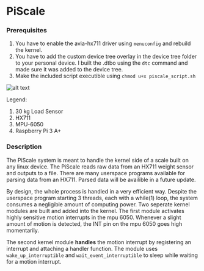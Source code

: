 # PiScale

### Prerequisites
1) You have to enable the avia-hx711 driver using ```menuconfig```  and rebuild the kernel. 
2) You have to add the custom device tree overlay in the device tree folder to your personal device. I built the .dtbo using the ```dtc``` command and made sure it was added to the device tree.
3) Make the included script executible using ```chmod u+x piscale_script.sh```


![alt text](https://i.imgur.com/e3NxqSr.jpg)

Legend:
1) 30 kg Load Sensor
2) HX711
3) MPU-6050
4) Raspberry Pi 3 A+

### Description
The PiScale system is meant to handle the kernel side of a scale built on any linux device. The PiScale reads raw data from an HX711 weight sensor and outputs to a file. There are many userspace programs available for parsing data from an HX711. Parsed data will be availible in a future update.

By design, the whole process is handled in a very efficient way. Despite the userspace program starting 3 threads, each with a while(1) loop, the system consumes a negligible amount of computing power. Two seperate kernel modules are built and added into the kernel. The first module activates highly sensitive motion interrupts in the mpu 6050. Whenever a slight amount of motion is detected, the INT pin on the mpu 6050 goes high momentarily.

The second kernel module **handles** the motion interrupt by registering an interrupt and attaching a handler function. The module uses ```wake_up_interruptible``` and ```wait_event_interruptible``` to sleep while waiting for a motion interrupt.

